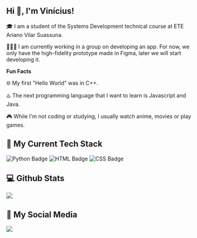 ## Hi 💪, I'm Vinícius!

🎓 I am a student of the Systems Development technical course at ETE Ariano Vilar Suassuna.

👨🏻‍💻 I am currently working in a group on developing an app. For now, we only have the high-fidelity prototype made in Figma, later we will start developing it.

**Fun Facts**

🌐 My first "Hello World" was in C++.

♨️ The next programming language that I want to learn is Javascript and Java.

🎮 While I'm not coding or studying, I usually watch anime, movies or play games.

## 🔨 My Current Tech Stack
![Python Badge](https://img.shields.io/badge/Python-3776AB?style=for-the-badge&logo=python&logoColor=white)
![HTML Badge](https://img.shields.io/badge/HTML5-E34F26?style=for-the-badge&logo=html5&logoColor=white)
![CSS Badge](https://img.shields.io/badge/CSS3-1572B6?style=for-the-badge&logo=css3&logoColor=white)

## 💻 Github Stats

![](https://github-readme-stats.vercel.app/api/top-langs/?username=MarcosViniDLL&theme=great-gatsby&hide_border=false&include_all_commits=false&count_private=false&layout=compact)

## 📱 My Social Media

<a href="https://www.linkedin.com/in/marcosvinicius-lira-lourenco/">
   <img src="https://img.shields.io/badge/LinkedIn-0077B5?style=for-the-badge&logo=linkedin&logoColor=white">
